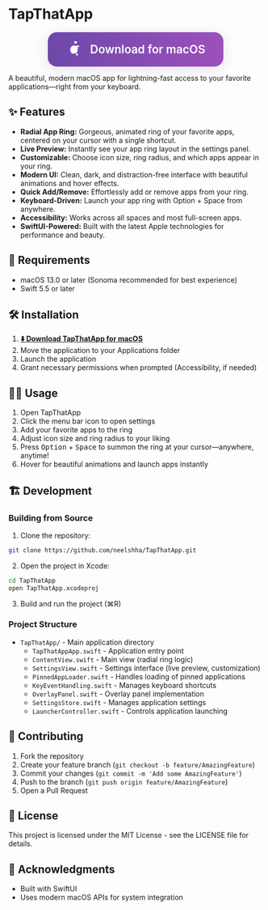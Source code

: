 # TapThatApp

<p align="center">
  <a href="https://github.com/neelshha/TapThatApp/releases/download/v1.0.0/TapThatApp.zip" style="text-decoration: none;">
    <span style="
      display: inline-flex;
      align-items: center;
      padding: 18px 36px;
      border-radius: 18px;
      background: linear-gradient(90deg, #6e48aa 0%, #9d50bb 100%);
      color: #fff;
      font-size: 1.4rem;
      font-weight: 600;
      box-shadow: 0 4px 24px rgba(110,72,170,0.18);
      transition: transform 0.1s, box-shadow 0.1s;
      border: none;
    ">
      <svg width="32" height="32" viewBox="0 0 24 24" fill="white" style="margin-right: 16px;">
        <path d="M16.365 1.43c0 1.14-.93 2.07-2.07 2.07-1.14 0-2.07-.93-2.07-2.07 0-1.14.93-2.07 2.07-2.07 1.14 0 2.07.93 2.07 2.07zm4.13 6.13c-.07-.07-1.44-1.41-3.13-1.41-1.24 0-2.01.59-2.98.59-.97 0-1.81-.58-2.97-.58-1.52 0-3.13 1.41-3.2 1.48-1.1 1.13-2.16 3.21-1.77 5.62.41 2.56 2.01 5.1 3.66 5.1.7 0 .97-.41 1.82-.41.85 0 1.09.41 1.82.41 1.65 0 3.19-2.47 3.6-5.01.13-.81.19-1.62.19-2.42 0-1.13-.09-2.01-.19-2.28zm-4.13 13.44c-.41 0-.82-.13-1.13-.38-.31-.25-.5-.6-.5-.98 0-.38.19-.73.5-.98.31-.25.72-.38 1.13-.38.41 0 .82.13 1.13.38.31.25.5.6.5.98 0 .38-.19.73-.5.98-.31.25-.72.38-1.13.38z"/>
      </svg>
      <span>Download for macOS</span>
    </span>
  </a>
</p>

A beautiful, modern macOS app for lightning-fast access to your favorite applications—right from your keyboard.


## ✨ Features

- **Radial App Ring:** Gorgeous, animated ring of your favorite apps, centered on your cursor with a single shortcut.
- **Live Preview:** Instantly see your app ring layout in the settings panel.
- **Customizable:** Choose icon size, ring radius, and which apps appear in your ring.
- **Modern UI:** Clean, dark, and distraction-free interface with beautiful animations and hover effects.
- **Quick Add/Remove:** Effortlessly add or remove apps from your ring.
- **Keyboard-Driven:** Launch your app ring with Option + Space from anywhere.
- **Accessibility:** Works across all spaces and most full-screen apps.
- **SwiftUI-Powered:** Built with the latest Apple technologies for performance and beauty.


## 🚀 Requirements

- macOS 13.0 or later (Sonoma recommended for best experience)
- Swift 5.5 or later


## 🛠️ Installation

1. **[⬇️ Download TapThatApp for macOS](https://github.com/neelshha/TapThatApp/releases/download/v1.0.0/TapThatApp.zip)**
2. Move the application to your Applications folder
3. Launch the application
4. Grant necessary permissions when prompted (Accessibility, if needed)
 

## 🧑‍💻 Usage

1. Open TapThatApp
2. Click the menu bar icon to open settings
3. Add your favorite apps to the ring
4. Adjust icon size and ring radius to your liking
5. Press <kbd>Option</kbd> + <kbd>Space</kbd> to summon the ring at your cursor—anywhere, anytime!
6. Hover for beautiful animations and launch apps instantly


## 🏗️ Development

### Building from Source

1. Clone the repository:
```bash
git clone https://github.com/neelshha/TapThatApp.git
```
2. Open the project in Xcode:
```bash
cd TapThatApp
open TapThatApp.xcodeproj
```
3. Build and run the project (⌘R)

### Project Structure
- `TapThatApp/` - Main application directory
  - `TapThatAppApp.swift` - Application entry point
  - `ContentView.swift` - Main view (radial ring logic)
  - `SettingsView.swift` - Settings interface (live preview, customization)
  - `PinnedAppLoader.swift` - Handles loading of pinned applications
  - `KeyEventHandling.swift` - Manages keyboard shortcuts
  - `OverlayPanel.swift` - Overlay panel implementation
  - `SettingsStore.swift` - Manages application settings
  - `LauncherController.swift` - Controls application launching
 

## 🤝 Contributing

1. Fork the repository
2. Create your feature branch (`git checkout -b feature/AmazingFeature`)
3. Commit your changes (`git commit -m 'Add some AmazingFeature'`)
4. Push to the branch (`git push origin feature/AmazingFeature`)
5. Open a Pull Request


## 📄 License

This project is licensed under the MIT License - see the LICENSE file for details.
 

## 🙏 Acknowledgments

- Built with SwiftUI
- Uses modern macOS APIs for system integration 